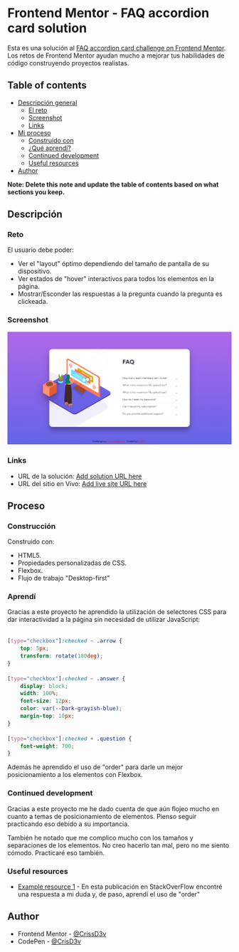 # Frontend Mentor - FAQ accordion card solution

Esta es una solución al [FAQ accordion card challenge on Frontend Mentor](https://www.frontendmentor.io/challenges/faq-accordion-card-XlyjD0Oam). Los retos de Frontend Mentor ayudan mucho a mejorar tus habilidades de código construyendo proyectos realistas.

## Table of contents

- [Descripción general](#Descripción)
  - [El reto](#Reto)
  - [Screenshot](#screenshot)
  - [Links](#links)
- [Mi proceso](#Proceso)
  - [Construido con](#Construcción)
  - [¿Qué aprendí?](#Aprendí)
  - [Continued development](#continued-development)
  - [Useful resources](#useful-resources)
- [Author](#author)

**Note: Delete this note and update the table of contents based on what sections you keep.**

## Descripción

### Reto

El usuario debe poder:

- Ver el "layout" óptimo dependiendo del tamaño de pantalla de su dispositivo.
- Ver estados de "hover" interactivos para todos los elementos en la página.
- Mostrar/Esconder las respuestas a la pregunta cuando la pregunta es clickeada.

### Screenshot

![¡Página completada!](./completed/screenshot.jpg)

### Links

- URL de la solución: [Add solution URL here](https://your-solution-url.com)
- URL del sitio en Vivo: [Add live site URL here](https://your-live-site-url.com)

## Proceso

### Construcción

Construido con:

- HTML5.
- Propiedades personalizadas de CSS.
- Flexbox.
- Flujo de trabajo "Desktop-first"

### Aprendí

Gracias a este proyecto he aprendido la utilización de selectores CSS para dar interactividad a la página sin necesidad de utilizar JavaScript:

```CSS

[type="checkbox"]:checked ~ .arrow {
    top: 5px;
    transform: rotate(180deg);
}

[type="checkbox"]:checked ~ .answer {
    display: block;
    width: 100%;
    font-size: 12px;
    color: var(--Dark-grayish-blue);
    margin-top: 10px;
}

[type="checkbox"]:checked + .question {
    font-weight: 700;
}
```

Además he aprendido el uso de "order" para darle un mejor posicionamiento a los elementos con Flexbox.

### Continued development

Gracias a este proyecto me he dado cuenta de que aún flojeo mucho en cuanto a temas de posicionamiento de elementos. Pienso seguir practicando eso debido a su importancia.

También he notado que me complico mucho con los tamaños y separaciones de los elementos. No creo hacerlo tan mal, pero no me siento cómodo. Practicaré eso también.

### Useful resources

- [Example resource 1](https://es.stackoverflow.com/questions/37084/cómo-seleccionar-el-elemento-anterior-a-otro-con-css) - En esta publicación en StackOverFlow encontré una respuesta a mi duda y, de paso, aprendí el uso de "order"

## Author

- Frontend Mentor - [@CrissD3v](https://www.frontendmentor.io/profile/CrissD3V)
- CodePen - [@CrisD3v](https://codepen.io/CrisD3v)